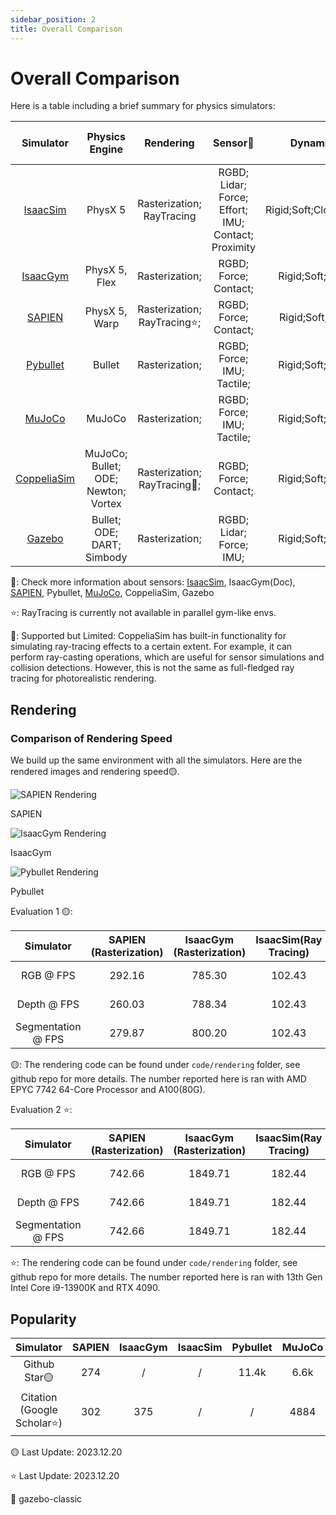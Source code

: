 ```yaml
---
sidebar_position: 2
title: Overall Comparison
---
```


# Overall Comparison

Here is a table including a brief summary for physics simulators:

|  Simulator                                        |           Physics Engine            |          Rendering           |                    Sensor🤨                       |        Dynamics        | GPU-accelerated Simulation  | Open-Source |
|:-------------------------------------------------:|:-----------------------------------:|:----------------------------:|:-------------------------------------------------:|:----------------------:|:---------------:|:----------:|
|[IsaacSim](https://developer.nvidia.com/isaac-sim) |               PhysX 5               |  Rasterization; RayTracing   |RGBD; Lidar; Force; Effort; IMU; Contact; Proximity| Rigid;Soft;Cloth;Fluid |        ✔        |     ✘      |
|[IsaacGym](https://developer.nvidia.com/isaac-gym) |            PhysX 5, Flex            |        Rasterization;        |RGBD; Force; Contact;                              |    Rigid;Soft;Cloth    |        ✔        |     ✘      |
|[SAPIEN](https://sapien.ucsd.edu/)                 |            PhysX 5, Warp            | Rasterization; RayTracing⭐️; |RGBD; Force; Contact;                              |    Rigid;Soft;Fluid    |        ✘        |     ✔      |
|[Pybullet](https://pybullet.org/wordpress/)        |               Bullet                |        Rasterization;        |RGBD; Force; IMU; Tactile;                         |    Rigid;Soft;Cloth    |        ✘        |     ✔      |
|[MuJoCo](https://mujoco.org/)                      |               MuJoCo                |        Rasterization;        |RGBD; Force; IMU; Tactile;                         |    Rigid;Soft;Cloth    |        ✘        |     ✔      |
|[CoppeliaSim](https://www.coppeliarobotics.com/)   | MuJoCo; Bullet; ODE; Newton; Vortex | Rasterization; RayTracing🔶; |RGBD; Force; Contact;                              |    Rigid;Soft;Cloth    |        ✘        |     ✔      |
|[Gazebo](https://gazebosim.org/home)               |     Bullet; ODE; DART; Simbody      |        Rasterization;        |RGBD; Lidar; Force; IMU;                           |    Rigid;Soft;Cloth    |        ✘        |     ✔      |

🤨: Check more information about sensors: [IsaacSim](https://docs.omniverse.nvidia.com/isaacsim/latest/features/sensors_simulation/index.html), IsaacGym(Doc), [SAPIEN](https://sapien.ucsd.edu/docs/latest/index.html), Pybullet, [MuJoCo](https://mujoco.readthedocs.io/en/stable/overview.html?highlight=sensor#sensor), CoppeliaSim, Gazebo

⭐️: RayTracing is currently not available in parallel gym-like envs.

🔶: Supported but Limited: CoppeliaSim has built-in functionality for simulating ray-tracing effects to a certain extent.
For example, it can perform ray-casting operations, which are useful for sensor simulations and collision detections.
However, this is not the same as full-fledged ray tracing for photorealistic rendering.

## Rendering

### Comparison of Rendering Speed

We build up the same environment with all the simulators. Here are the rendered images and rendering speed🟡.

<div style={{ display: 'flex', justifyContent: 'space-between' }}>
  <div style={{ textAlign: 'center', marginRight: '10px' }}>
    <img src="/img/comparison/rendering/sapien/color.png" alt="SAPIEN Rendering" style={{ width: 'auto', maxHeight: '200px' }} />
    <p>SAPIEN</p>
  </div>
  <div style={{ textAlign: 'center', marginRight: '10px' }}>
    <img src="/img/comparison/rendering/isaacgym/color.png" alt="IsaacGym Rendering" style={{ width: 'auto', maxHeight: '200px' }} />
    <p>IsaacGym</p>
  </div>
  <div style={{ textAlign: 'center' }}>
    <img src="/img/comparison/rendering/pybullet/color.png" alt="Pybullet Rendering" style={{ width: 'auto', maxHeight: '200px' }} />
    <p>Pybullet</p>
  </div>
</div>

Evaluation 1 🟡:

|Simulator|SAPIEN (Rasterization)|IsaacGym (Rasterization)|IsaacSim(Ray Tracing)  |Pybullet (Rasterization)|MuJoCo|
|:------------------:|:------:|:--------:|:--------:|:----------------------------:|:------:|
|     RGB @ FPS      | 292.16 |  785.30  |102.43    |22.49(OpenGL) 7.06(TinyRender)|        |
|    Depth @ FPS     | 260.03 |  788.34  |102.43    |22.49(OpenGL) 7.06(TinyRender)|        |
| Segmentation @ FPS | 279.87 |  800.20  |102.43    |22.49(OpenGL) 7.06(TinyRender)|        |

🟡: The rendering code can be found under `code/rendering` folder, see github repo for more details. The number reported here is ran with AMD EPYC 7742 64-Core Processor and A100(80G).

Evaluation 2 ⭐️:

|Simulator|SAPIEN (Rasterization)|IsaacGym (Rasterization)|IsaacSim(Ray Tracing)   |Pybullet (Rasterization)|MuJoCo|
|:------------------:|:------:|:--------:|:--------:|:-----------------------------:|:------:|
|     RGB @ FPS      | 742.66 |  1849.71 | 182.44   |29.50(OpenGL) 13.68(TinyRender)|        |
|    Depth @ FPS     | 742.66 |  1849.71 | 182.44   |29.50(OpenGL) 13.68(TinyRender)|        |
| Segmentation @ FPS | 742.66 |  1849.71 | 182.44   |29.50(OpenGL) 13.68(TinyRender)|        |

⭐️: The rendering code can be found under `code/rendering` folder, see github repo for more details. The number reported here is ran with 13th Gen Intel Core i9-13900K and RTX 4090.


<!-- ### Comparison of Rendering Performance

pending...

# Parallelization

pending... -->

## Popularity

|     Simulator            | SAPIEN | IsaacGym | IsaacSim | Pybullet | MuJoCo | CoppeliaSim | Gazebo |
|:------------------------:|:------:|:--------:|:--------:|:--------:|:------:|:-----------:|:------:|
|     Github Star🟡         | 274    |    /     |     /    |   11.4k  |  6.6k  |      88     |  1.1k🔶 |
|Citation  (Google Scholar⭐️) | 302    |  375     |    /     |    /     |  4884  |     1786    |  3949  |

🟡 Last Update: 2023.12.20

⭐️ Last Update: 2023.12.20

🔶 gazebo-classic
